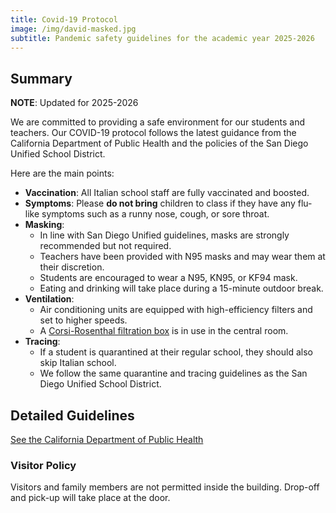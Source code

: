 ```yaml
---
title: Covid-19 Protocol
image: /img/david-masked.jpg
subtitle: Pandemic safety guidelines for the academic year 2025-2026
---
```


## Summary

**NOTE**: Updated for 2025-2026

We are committed to providing a safe environment for our students and teachers. Our COVID-19 protocol follows the latest guidance from the California Department of Public Health and the policies of the San Diego Unified School District.

Here are the main points:

* **Vaccination**: All Italian school staff are fully vaccinated and boosted.
* **Symptoms**: Please **do not bring** children to class if they have any flu-like symptoms such as a runny nose, cough, or sore throat.
* **Masking**:
	* In line with San Diego Unified guidelines, masks are strongly recommended but not required.
	* Teachers have been provided with N95 masks and may wear them at their discretion.
	* Students are encouraged to wear a N95, KN95, or KF94 mask.
	* Eating and drinking will take place during a 15-minute outdoor break.
* **Ventilation**:
	* Air conditioning units are equipped with high-efficiency filters and set to higher speeds.
    * A [Corsi-Rosenthal filtration box](/news/2021/12/build-a-corsi-rosenthal-filtration-box-for-covid-19/) is in use in the central room.
* **Tracing**:
	* If a student is quarantined at their regular school, they should also skip Italian school.
	* We follow the same quarantine and tracing guidelines as the San Diego Unified School District.

## Detailed Guidelines

[See the California Department of Public Health](https://www.cdph.ca.gov/Programs/CID/DCDC/Pages/COVID-19/K-12-Guidance-2022-23-School-Year.aspx)

### Visitor Policy

Visitors and family members are not permitted inside the building. Drop-off and pick-up will take place at the door.
